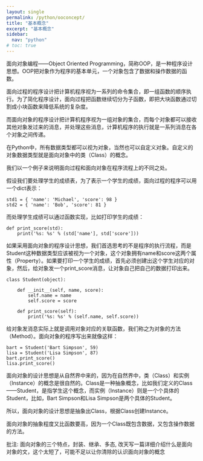 ```yaml
---
layout: single
permalink: /python/ooconcept/
title: "基本概念"
excerpt: "基本概念"
sidebar:
  nav: "python"
# toc: true
---
```


面向对象编程——Object Oriented Programming，简称OOP，是一种程序设计思想。OOP把对象作为程序的基本单元，一个对象包含了数据和操作数据的函数。

面向过程的程序设计把计算机程序视为一系列的命令集合，即一组函数的顺序执行。为了简化程序设计，面向过程把函数继续切分为子函数，即把大块函数通过切割成小块函数来降低系统的复杂度。

而面向对象的程序设计把计算机程序视为一组对象的集合，而每个对象都可以接收其他对象发过来的消息，并处理这些消息，计算机程序的执行就是一系列消息在各个对象之间传递。

在Python中，所有数据类型都可以视为对象，当然也可以自定义对象。自定义的对象数据类型就是面向对象中的类（Class）的概念。

我们以一个例子来说明面向过程和面向对象在程序流程上的不同之处。

假设我们要处理学生的成绩表，为了表示一个学生的成绩，面向过程的程序可以用一个dict表示：
```
std1 = { 'name': 'Michael', 'score': 98 }
std2 = { 'name': 'Bob', 'score': 81 }
```
而处理学生成绩可以通过函数实现，比如打印学生的成绩：
```
def print_score(std):
    print('%s: %s' % (std['name'], std['score']))
```
如果采用面向对象的程序设计思想，我们首选思考的不是程序的执行流程，而是Student这种数据类型应该被视为一个对象，这个对象拥有name和score这两个属性（Property）。如果要打印一个学生的成绩，首先必须创建出这个学生对应的对象，然后，给对象发一个print_score消息，让对象自己把自己的数据打印出来。
```
class Student(object):

    def __init__(self, name, score):
        self.name = name
        self.score = score

    def print_score(self):
        print('%s: %s' % (self.name, self.score))
```
给对象发消息实际上就是调用对象对应的关联函数，我们称之为对象的方法（Method）。面向对象的程序写出来就像这样：
```
bart = Student('Bart Simpson', 59)
lisa = Student('Lisa Simpson', 87)
bart.print_score()
lisa.print_score()
```
面向对象的设计思想是从自然界中来的，因为在自然界中，类（Class）和实例（Instance）的概念是很自然的。Class是一种抽象概念，比如我们定义的Class——Student，是指学生这个概念，而实例（Instance）则是一个个具体的Student，比如，Bart Simpson和Lisa Simpson是两个具体的Student。

所以，面向对象的设计思想是抽象出Class，根据Class创建Instance。

面向对象的抽象程度又比函数要高，因为一个Class既包含数据，又包含操作数据的方法。

批注: 面向对象的三个特点，封装、继承、多态, 改天写一篇详细介绍什么是面向对象的文，这个太短了，可能不足以让你清除的认识面向对象的概念